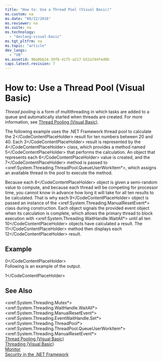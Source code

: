 ```yaml
---
title: "How to: Use a Thread Pool (Visual Basic)"
ms.custom: na
ms.date: "09/22/2016"
ms.reviewer: na
ms.suite: na
ms.technology: 
  - "devlang-visual-basic"
ms.tgt_pltfrm: na
ms.topic: "article"
dev_langs: 
  - "VB"
ms.assetid: 90a0bb24-39f8-41f5-a217-b52a7d4fed0b
caps.latest.revision: 7
---
```

# How to: Use a Thread Pool (Visual Basic)
*Thread pooling* is a form of multithreading in which tasks are added to a queue and automatically started when threads are created. For more information, see [Thread Pooling (Visual Basic)](../vs140/thread-pooling--visual-basic-.md).  
  
 The following example uses the .NET Framework thread pool to calculate the <CodeContentPlaceHolder>2\</CodeContentPlaceHolder> result for ten numbers between 20 and 40. Each <CodeContentPlaceHolder>3\</CodeContentPlaceHolder> result is represented by the <CodeContentPlaceHolder>4\</CodeContentPlaceHolder> class, which provides a method named <CodeContentPlaceHolder>5\</CodeContentPlaceHolder> that performs the calculation. An object that represents each <CodeContentPlaceHolder>6\</CodeContentPlaceHolder> value is created, and the <CodeContentPlaceHolder>7\</CodeContentPlaceHolder> method is passed to \<xref:System.Threading.ThreadPool.QueueUserWorkItem*>, which assigns an available thread in the pool to execute the method.  
  
 Because each <CodeContentPlaceHolder>8\</CodeContentPlaceHolder> object is given a semi-random value to compute, and because each thread will be competing for processor time, you cannot know in advance how long it will take for all ten results to be calculated. That is why each <CodeContentPlaceHolder>9\</CodeContentPlaceHolder> object is passed an instance of the \<xref:System.Threading.ManualResetEvent*> class during construction. Each object signals the provided event object when its calculation is complete, which allows the primary thread to block execution with \<xref:System.Threading.WaitHandle.WaitAll*> until all ten <CodeContentPlaceHolder>10\</CodeContentPlaceHolder> objects have calculated a result. The <CodeContentPlaceHolder>11\</CodeContentPlaceHolder> method then displays each <CodeContentPlaceHolder>12\</CodeContentPlaceHolder> result.  
  
## Example  
  
<CodeContentPlaceHolder>0\</CodeContentPlaceHolder>  
 Following is an example of the output.  
  
<CodeContentPlaceHolder>1\</CodeContentPlaceHolder>  
## See Also  
 \<xref:System.Threading.Mutex*>   
 \<xref:System.Threading.WaitHandle.WaitAll*>   
 \<xref:System.Threading.ManualResetEvent*>   
 \<xref:System.Threading.EventWaitHandle.Set*>   
 \<xref:System.Threading.ThreadPool*>   
 \<xref:System.Threading.ThreadPool.QueueUserWorkItem*>   
 \<xref:System.Threading.ManualResetEvent*>   
 [Thread Pooling (Visual Basic)](../vs140/thread-pooling--visual-basic-.md)   
 [Threading (Visual Basic)](../vs140/threading--visual-basic-.md)   
 [Monitor](assetId:///33fe4aef-b44b-42fd-9e72-c908e39e75db)   
 [Security in the .NET Framework](assetId:///9a9621d7-8883-4a4f-a874-65e8e09e20a6)
